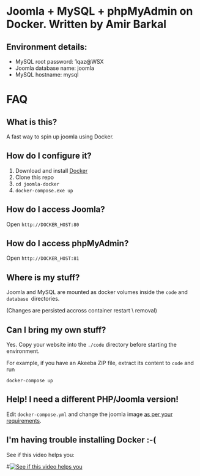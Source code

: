 # Joomla + MySQL + phpMyAdmin on Docker. Written by Amir Barkal

## Environment details:
- MySQL root password: 1qaz@WSX
- Joomla database name: joomla
- MySQL hostname: mysql

# FAQ


## What is this?
A fast way to spin up joomla using Docker.

## How do I configure it?
1. Download and install [Docker](http://www.docker.com/products/docker#/windows)
2. Clone this repo
3. `cd joomla-docker`
4. `docker-compose.exe up`

## How do I access Joomla?
Open `http://DOCKER_HOST:80`

## How do I access phpMyAdmin?
Open `http://DOCKER_HOST:81`

## Where is my stuff?
Joomla and MySQL are mounted as docker volumes inside the `code` and `database `directories.

(Changes are persisted accross container restart \ removal)

## Can I bring my own stuff?
Yes.
Copy your website into the `./code` directory before starting the environment.

For example, if you have an Akeeba ZIP file, extract its content to `code` and run

`docker-compose up`

## Help! I need a different PHP/Joomla version!
Edit `docker-compose.yml` and change the joomla image [as per your requirements](https://hub.docker.com/_/joomla/).

## I'm having trouble installing Docker :-(
See if this video helps you:

#[![See if this video helps you](http://img.youtube.com/vi/S7NVloq0EBc/0.jpg)](http://www.youtube.com/watch?v=S7NVloq0EBc)
